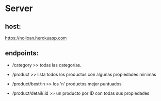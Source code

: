 # Server
 
## host:
https://noiloan.herokuapp.com

## endpoints:

- /category >> todas las categorías.

- /product   >> lista todos los productos con algunas propiedades minimas
- /product/best/:n   >> los 'n' productos mejor puntuados
- /product/detail/:id   >> un producto por ID con todas sus propiedades
